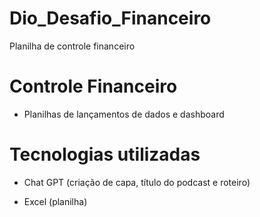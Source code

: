 # Dio_Desafio_Financeiro
Planilha de controle financeiro
# Controle Financeiro
- Planilhas de lançamentos de dados e dashboard
# Tecnologias utilizadas
- Chat GPT (criação de capa, título do podcast e roteiro)
  
- Excel (planilha)

